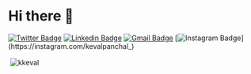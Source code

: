 # Hi there 👋
[![Twitter Badge](https://img.shields.io/badge/-Keval_Panchal-1ca0f1?style=flat-square&logo=twitter&logoColor=white&link=https://twitter.com/kevalpanchall)](https://twitter.com/kevalpanchall)  [![Linkedin Badge](https://img.shields.io/badge/-Keval_Panchal-blue?style=flat-square&logo=Linkedin&logoColor=white&link=https://www.linkedin.com/in/keval-panchal-4ba500131/)](https://www.linkedin.com/in/keval-panchal-4ba500131/)  [![Gmail Badge](https://img.shields.io/badge/-kevalpanchal58@gmail.com-c14438?style=flat-square&logo=Gmail&logoColor=white&link=mailto:kevalpanchal58@gmail.com)](mailto:kevalpanchal58@gmail.com)
[![Instagram Badge](https://img.shields.io/badge/-Kevalpanchal__-blue?style=flat-square&logo=Instagram&logoColor=white&link=https://instagram.com/kevalpanchal_)](https://instagram.com/kevalpanchal_)
<!--
**kkeval/kkeval** is a ✨ _special_ ✨ repository because its `README.md` (this file) appears on your GitHub profile.

Here are some ideas to get you started:

- 🔭 I’m currently working on ...
- 🌱 I’m currently learning ...
- 👯 I’m looking to collaborate on ...
- 🤔 I’m looking for help with ...
- 💬 Ask me about ...
- 📫 How to reach me: ...
- 😄 Pronouns: ...
- ⚡ Fun fact: ...
-->


<p>&nbsp;<img align="center" src="https://github-readme-stats.vercel.app/api?username=kkeval&show_icons=true" alt="kkeval" /></p>

</p>
